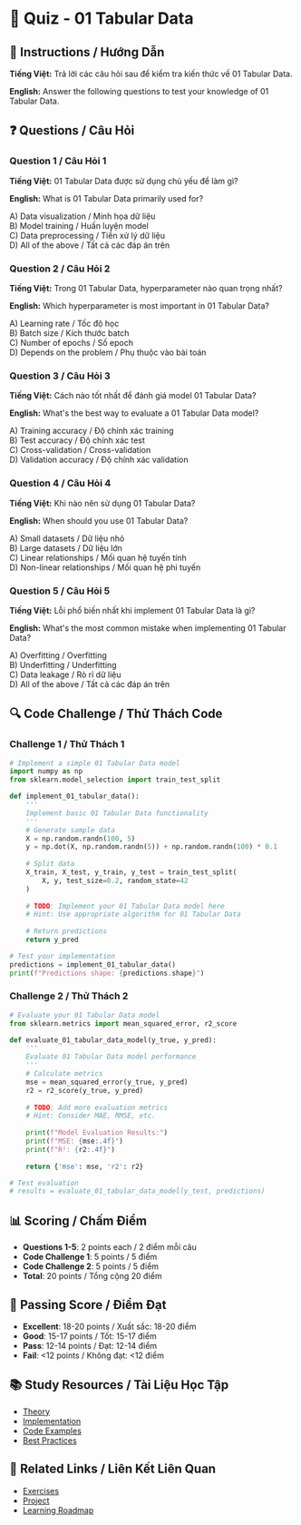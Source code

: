 # 🧠 Quiz - 01 Tabular Data

## 📝 Instructions / Hướng Dẫn

**Tiếng Việt:** Trả lời các câu hỏi sau để kiểm tra kiến thức về 01 Tabular Data.

**English:** Answer the following questions to test your knowledge of 01 Tabular Data.

## ❓ Questions / Câu Hỏi

### Question 1 / Câu Hỏi 1
**Tiếng Việt:** 01 Tabular Data được sử dụng chủ yếu để làm gì?

**English:** What is 01 Tabular Data primarily used for?

A) Data visualization / Minh họa dữ liệu  
B) Model training / Huấn luyện model  
C) Data preprocessing / Tiền xử lý dữ liệu  
D) All of the above / Tất cả các đáp án trên

### Question 2 / Câu Hỏi 2
**Tiếng Việt:** Trong 01 Tabular Data, hyperparameter nào quan trọng nhất?

**English:** Which hyperparameter is most important in 01 Tabular Data?

A) Learning rate / Tốc độ học  
B) Batch size / Kích thước batch  
C) Number of epochs / Số epoch  
D) Depends on the problem / Phụ thuộc vào bài toán

### Question 3 / Câu Hỏi 3
**Tiếng Việt:** Cách nào tốt nhất để đánh giá model 01 Tabular Data?

**English:** What's the best way to evaluate a 01 Tabular Data model?

A) Training accuracy / Độ chính xác training  
B) Test accuracy / Độ chính xác test  
C) Cross-validation / Cross-validation  
D) Validation accuracy / Độ chính xác validation

### Question 4 / Câu Hỏi 4
**Tiếng Việt:** Khi nào nên sử dụng 01 Tabular Data?

**English:** When should you use 01 Tabular Data?

A) Small datasets / Dữ liệu nhỏ  
B) Large datasets / Dữ liệu lớn  
C) Linear relationships / Mối quan hệ tuyến tính  
D) Non-linear relationships / Mối quan hệ phi tuyến

### Question 5 / Câu Hỏi 5
**Tiếng Việt:** Lỗi phổ biến nhất khi implement 01 Tabular Data là gì?

**English:** What's the most common mistake when implementing 01 Tabular Data?

A) Overfitting / Overfitting  
B) Underfitting / Underfitting  
C) Data leakage / Rò rỉ dữ liệu  
D) All of the above / Tất cả các đáp án trên

## 🔍 Code Challenge / Thử Thách Code

### Challenge 1 / Thử Thách 1
```python
# Implement a simple 01 Tabular Data model
import numpy as np
from sklearn.model_selection import train_test_split

def implement_01_tabular_data():
    '''
    Implement basic 01 Tabular Data functionality
    '''
    # Generate sample data
    X = np.random.randn(100, 5)
    y = np.dot(X, np.random.randn(5)) + np.random.randn(100) * 0.1
    
    # Split data
    X_train, X_test, y_train, y_test = train_test_split(
        X, y, test_size=0.2, random_state=42
    )
    
    # TODO: Implement your 01 Tabular Data model here
    # Hint: Use appropriate algorithm for 01 Tabular Data
    
    # Return predictions
    return y_pred

# Test your implementation
predictions = implement_01_tabular_data()
print(f"Predictions shape: {predictions.shape}")
```

### Challenge 2 / Thử Thách 2
```python
# Evaluate your 01 Tabular Data model
from sklearn.metrics import mean_squared_error, r2_score

def evaluate_01_tabular_data_model(y_true, y_pred):
    '''
    Evaluate 01 Tabular Data model performance
    '''
    # Calculate metrics
    mse = mean_squared_error(y_true, y_pred)
    r2 = r2_score(y_true, y_pred)
    
    # TODO: Add more evaluation metrics
    # Hint: Consider MAE, RMSE, etc.
    
    print(f"Model Evaluation Results:")
    print(f"MSE: {mse:.4f}")
    print(f"R²: {r2:.4f}")
    
    return {'mse': mse, 'r2': r2}

# Test evaluation
# results = evaluate_01_tabular_data_model(y_test, predictions)
```

## 📊 Scoring / Chấm Điểm

- **Questions 1-5**: 2 points each / 2 điểm mỗi câu
- **Code Challenge 1**: 5 points / 5 điểm
- **Code Challenge 2**: 5 points / 5 điểm
- **Total**: 20 points / Tổng cộng 20 điểm

## 🎯 Passing Score / Điểm Đạt

- **Excellent**: 18-20 points / Xuất sắc: 18-20 điểm
- **Good**: 15-17 points / Tốt: 15-17 điểm  
- **Pass**: 12-14 points / Đạt: 12-14 điểm
- **Fail**: <12 points / Không đạt: <12 điểm

## 📚 Study Resources / Tài Liệu Học Tập

- [Theory](./THEORY_01_tabular_data.md)
- [Implementation](./IMPLEMENTATION_01_tabular_data.md)
- [Code Examples](./CODE_EXAMPLES_01_tabular_data.md)
- [Best Practices](./BEST_PRACTICES_01_tabular_data.md)

## 🔗 Related Links / Liên Kết Liên Quan

- [Exercises](./EXERCISES_01_tabular_data.md)
- [Project](./PROJECT_01_tabular_data.md)
- [Learning Roadmap](./LEARNING_ROADMAP_01_tabular_data.md)
